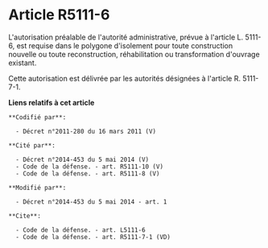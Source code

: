 # Article R5111-6

L'autorisation préalable de l'autorité administrative, prévue à l'article L. 5111-6, est requise dans le polygone d'isolement
pour toute construction nouvelle ou toute reconstruction, réhabilitation ou transformation d'ouvrage existant. 

Cette autorisation est délivrée par les autorités désignées à l'article R. 5111-7-1.

**Liens relatifs à cet article**

	**Codifié par**:

	  - Décret n°2011-280 du 16 mars 2011 (V)

	**Cité par**:

	  - Décret n°2014-453 du 5 mai 2014 (V)
	  - Code de la défense. - art. R5111-10 (V)
	  - Code de la défense. - art. R5111-8 (V)

	**Modifié par**:

	  - Décret n°2014-453 du 5 mai 2014 - art. 1

	**Cite**:

	  - Code de la défense. - art. L5111-6
	  - Code de la défense. - art. R5111-7-1 (VD)
